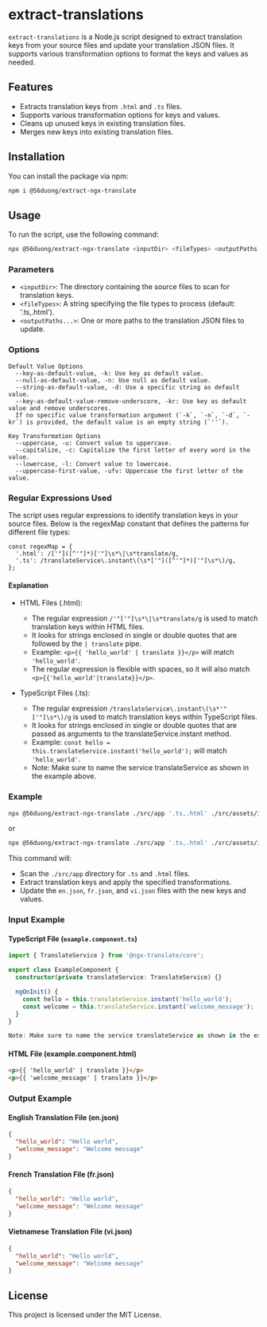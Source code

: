 # extract-translations

`extract-translations` is a Node.js script designed to extract translation keys from your source files and update your translation JSON files. It supports various transformation options to format the keys and values as needed.


## Features

- Extracts translation keys from `.html` and `.ts` files.
- Supports various transformation options for keys and values.
- Cleans up unused keys in existing translation files.
- Merges new keys into existing translation files.


## Installation

You can install the package via npm:

```sh
npm i @56duong/extract-ngx-translate
```


## Usage

To run the script, use the following command:

```sh
npx @56duong/extract-ngx-translate <inputDir> <fileTypes> <outputPaths...> [options]
```


### Parameters

- `<inputDir>`: The directory containing the source files to scan for translation keys.
- `<fileTypes>`: A string specifying the file types to process (default: '.ts,.html').
- `<outputPaths...>`: One or more paths to the translation JSON files to update.


### Options
```
Default Value Options
  --key-as-default-value, -k: Use key as default value.
  --null-as-default-value, -n: Use null as default value.
  --string-as-default-value, -d: Use a specific string as default value.
  --key-as-default-value-remove-underscore, -kr: Use key as default value and remove underscores.
  If no specific value transformation argument (`-k`, `-n`, `-d`, `-kr`) is provided, the default value is an empty string (`''`).

Key Transformation Options
  --uppercase, -u: Convert value to uppercase.
  --capitalize, -c: Capitalize the first letter of every word in the value.
  --lowercase, -l: Convert value to lowercase.
  --uppercase-first-value, -ufv: Uppercase the first letter of the value.
```


### Regular Expressions Used
The script uses regular expressions to identify translation keys in your source files. Below is the regexMap constant that defines the patterns for different file types:
```
const regexMap = {
  '.html': /['"]([^'"]*)['"]\s*\|\s*translate/g,
  '.ts': /translateService\.instant\(\s*['"]([^'"]*)['"]\s*\)/g,
};
```

#### Explanation
- HTML Files (.html):
  - The regular expression ```/'"['"]\s*\|\s*translate/g``` is used to match translation keys within HTML files.
  - It looks for strings enclosed in single or double quotes that are followed by the ```| translate``` pipe.
  - Example: ```<p>{{ 'hello_world' | translate }}</p>``` will match ```'hello_world'```.
  - The regular expression is flexible with spaces, so it will also match ```<p>{{'hello_world'|translate}}</p>```.

- TypeScript Files (.ts):
  - The regular expression ```/translateService\.instant\(\s*'"['"]\s*\)/g``` is used to match translation keys within TypeScript files.
  - It looks for strings enclosed in single or double quotes that are passed as arguments to the translateService.instant method.
  - Example: ```const hello = this.translateService.instant('hello_world');``` will match ```'hello_world'```.
  - Note: Make sure to name the service translateService as shown in the example above. 


### Example

```sh
npx @56duong/extract-ngx-translate ./src/app '.ts,.html' ./src/assets/i18n/en.json ./src/assets/i18n/fr.json ./src/assets/i18n/vi.json --key-as-default-value-remove-underscore --uppercase-first-value
```
or
```sh
npx @56duong/extract-ngx-translate ./src/app '.ts,.html' ./src/assets/i18n/en.json ./src/assets/i18n/fr.json ./src/assets/i18n/vi.json -kr -ufv
```
This command will:

- Scan the `./src/app` directory for `.ts` and `.html` files.
- Extract translation keys and apply the specified transformations.
- Update the `en.json`, `fr.json`, and `vi.json` files with the new keys and values.


### Input Example

#### TypeScript File (`example.component.ts`)
```typescript
import { TranslateService } from '@ngx-translate/core';

export class ExampleComponent {
  constructor(private translateService: TranslateService) {}

  ngOnInit() {
    const hello = this.translateService.instant('hello_world');
    const welcome = this.translateService.instant('welcome_message');
  }
}

Note: Make sure to name the service translateService as shown in the example above.
```

#### HTML File (example.component.html)
```html
<p>{{ 'hello_world' | translate }}</p>
<p>{{ 'welcome_message' | translate }}</p>
```


### Output Example

#### English Translation File (en.json)
```json
{
  "hello_world": "Hello world",
  "welcome_message": "Welcome message"
}
```

#### French Translation File (fr.json)
```json
{
  "hello_world": "Hello world",
  "welcome_message": "Welcome message"
}
```

#### Vietnamese Translation File (vi.json)
```json
{
  "hello_world": "Hello world",
  "welcome_message": "Welcome message"
}
```


## License

This project is licensed under the MIT License.
